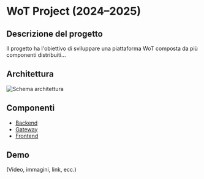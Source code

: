 # WoT Project (2024–2025)

## Descrizione del progetto
Il progetto ha l'obiettivo di sviluppare una piattaforma WoT composta da più componenti distribuiti...

## Architettura
![Schema architettura](link-immagine)

## Componenti
- [Backend](https://github.com/UniSalento-IDALab-IoTCourse-2024-2025/wot-project-2024-2025--backend)
- [Gateway](https://github.com/UniSalento-IDALab-IoTCourse-2024-2025/wot-project-2024-2025--api-gateway)
- [Frontend](https://github.com/UniSalento-IDALab-IoTCourse-2024-2025/wot-project-2024-2025--frontend)

## Demo
(Video, immagini, link, ecc.)
